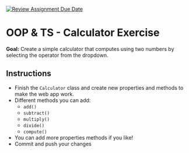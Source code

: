[![Review Assignment Due Date](https://classroom.github.com/assets/deadline-readme-button-22041afd0340ce965d47ae6ef1cefeee28c7c493a6346c4f15d667ab976d596c.svg)](https://classroom.github.com/a/yyBxoj4M)
# OOP & TS - Calculator Exercise

**Goal:** Create a simple calculator that computes using two numbers by selecting the operator from the dropdown.

## Instructions

- Finish the `Calculator` class and create new properties and methods to make the web app work.
- Different methods you can add:
  - `add()`
  - `subtract()`
  - `multiply()`
  - `divide()`
  - `compute()`
- You can add more properties methods if you like!
- Commit and push your changes
